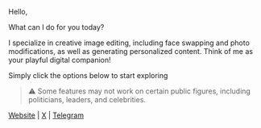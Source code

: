 Hello,

What can I do for you today?  

I specialize in creative image editing, including face swapping and photo modifications, as well as generating personalized content\. Think of me as your playful digital companion\!  

Simply click the options below to start exploring

> ⚠️ Some features may not work on certain public figures, including politicians, leaders, and celebrities\.

[Website](https:\/\/Nudeai\.lol) \| [X](https:\/\/x\.com\/NudeAIProtocol) \| [Telegram](https:\/\/t\.me\/nudeaiprotocol)


